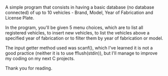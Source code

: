 A simple program that consists in having a basic database (no database connected) of up to 10 vehicles - Brand, Model, Year of Fabrication and License Plate.

In the program, you'll be given 5 menu choices, which are to list all registered vehicles, to insert new vehicles, to list the vehicles above a specified year of fabrication or to filter them by year of fabrication or model. 

The input getter method used was scanf(), which I've learned it is not a good practice (neither it is to use fflush(stdin)), but I'll manage to improve my coding on my next C projects. 

Thank you for reading.